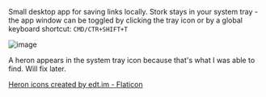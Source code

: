 Small desktop app for saving links locally. 
Stork stays in your system tray - the app window can be toggled by clicking the tray icon or by a global keyboard shortcut: `CMD/CTR+SHIFT+T`

![image](https://user-images.githubusercontent.com/817457/206020921-40f77689-095b-437b-93ff-9d9a5f71d9eb.png)

A heron appears in the system tray icon because that's what I was able to find. Will fix later.


<a href="https://www.flaticon.com/free-icons/heron" title="heron icons">Heron icons created by edt.im - Flaticon</a>
